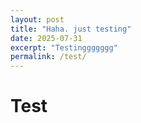 ```yaml
---
layout: post
title: "Haha. just testing"
date: 2025-07-31
excerpt: "Testinggggggg"
permalink: /test/
---
```


# Test
